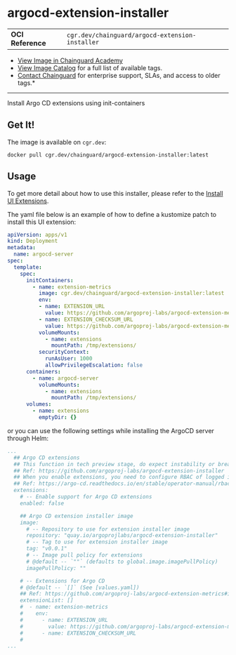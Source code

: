 <!--monopod:start-->
# argocd-extension-installer
| | |
| - | - |
| **OCI Reference** | `cgr.dev/chainguard/argocd-extension-installer` |


* [View Image in Chainguard Academy](https://edu.chainguard.dev/chainguard/chainguard-images/reference/argocd-extension-installer/overview/)
* [View Image Catalog](https://console.enforce.dev/images/catalog) for a full list of available tags.
* [Contact Chainguard](https://www.chainguard.dev/chainguard-images) for enterprise support, SLAs, and access to older tags.*

---
<!--monopod:end-->

<!--overview:start-->
Install Argo CD extensions using init-containers
<!--overview:end-->

<!--getting:start-->
## Get It!
The image is available on `cgr.dev`:

```
docker pull cgr.dev/chainguard/argocd-extension-installer:latest
```
<!--getting:end-->

<!--body:start-->

## Usage

To get more detail about how to use this installer, please refer to the [Install UI Extensions](https://github.com/argoproj-labs/argocd-extension-metrics#install-ui-extension).


The yaml file below is an example of how to define a kustomize patch to install this UI extension:

```yaml
apiVersion: apps/v1
kind: Deployment
metadata:
  name: argocd-server
spec:
  template:
    spec:
      initContainers:
        - name: extension-metrics
          image: cgr.dev/chainguard/argocd-extension-installer:latest
          env:
          - name: EXTENSION_URL
            value: https://github.com/argoproj-labs/argocd-extension-metrics/releases/download/v1.0.0/extension.tar.gz
          - name: EXTENSION_CHECKSUM_URL
            value: https://github.com/argoproj-labs/argocd-extension-metrics/releases/download/v1.0.0/extension_checksums.txt
          volumeMounts:
            - name: extensions
              mountPath: /tmp/extensions/
          securityContext:
            runAsUser: 1000
            allowPrivilegeEscalation: false
      containers:
        - name: argocd-server
          volumeMounts:
            - name: extensions
              mountPath: /tmp/extensions/
      volumes:
        - name: extensions
          emptyDir: {}

```

or you can use the following settings while installing the ArgoCD server through Helm:

```yaml
...
  ## Argo CD extensions
  ## This function in tech preview stage, do expect instability or breaking changes in newer versions.
  ## Ref: https://github.com/argoproj-labs/argocd-extension-installer
  ## When you enable extensions, you need to configure RBAC of logged in Argo CD user.
  ## Ref: https://argo-cd.readthedocs.io/en/stable/operator-manual/rbac/#the-extensions-resource
  extensions:
    # -- Enable support for Argo CD extensions
    enabled: false

    ## Argo CD extension installer image
    image:
      # -- Repository to use for extension installer image
      repository: "quay.io/argoprojlabs/argocd-extension-installer"
      # -- Tag to use for extension installer image
      tag: "v0.0.1"
      # -- Image pull policy for extensions
      # @default -- `""` (defaults to global.image.imagePullPolicy)
      imagePullPolicy: ""

    # -- Extensions for Argo CD
    # @default -- `[]` (See [values.yaml])
    ## Ref: https://github.com/argoproj-labs/argocd-extension-metrics#install-ui-extension
    extensionList: []
    #  - name: extension-metrics
    #    env:
    #      - name: EXTENSION_URL
    #        value: https://github.com/argoproj-labs/argocd-extension-metrics/releases/download/v1.0.0/extension.tar.gz
    #      - name: EXTENSION_CHECKSUM_URL
    #     
...
```

<!--body:end-->
